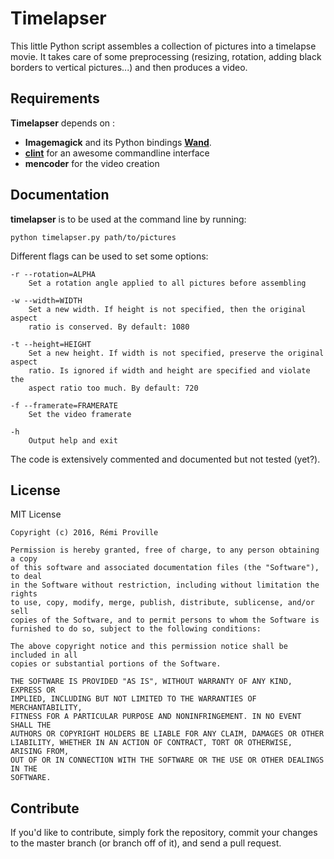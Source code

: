 # Timelapser

This little Python script assembles a collection of pictures into a timelapse 
movie. It takes care of some preprocessing (resizing, rotation, adding black 
borders to vertical pictures...) and then produces a video.

## Requirements

**Timelapser** depends on :
+ **Imagemagick** and its Python bindings 
[**Wand**](http://docs.wand-py.org/en/0.4.4/).
+ [**clint**](https://github.com/kennethreitz/clint) for an awesome 
commandline interface
+ **mencoder** for the video creation

## Documentation
**timelapser** is to be used at the command line by running:
```
python timelapser.py path/to/pictures
```
Different flags can be used to set some options:
```
-r --rotation=ALPHA
    Set a rotation angle applied to all pictures before assembling 
    
-w --width=WIDTH
    Set a new width. If height is not specified, then the original aspect 
    ratio is conserved. By default: 1080

-t --height=HEIGHT
    Set a new height. If width is not specified, preserve the original aspect 
    ratio. Is ignored if width and height are specified and violate the 
    aspect ratio too much. By default: 720

-f --framerate=FRAMERATE
    Set the video framerate

-h 
    Output help and exit

```
The code is extensively commented and documented but not tested (yet?).

## License

MIT License

    Copyright (c) 2016, Rémi Proville
    
    Permission is hereby granted, free of charge, to any person obtaining a copy
    of this software and associated documentation files (the "Software"), to deal
    in the Software without restriction, including without limitation the rights
    to use, copy, modify, merge, publish, distribute, sublicense, and/or sell
    copies of the Software, and to permit persons to whom the Software is
    furnished to do so, subject to the following conditions:
    
    The above copyright notice and this permission notice shall be included in all
    copies or substantial portions of the Software.
    
    THE SOFTWARE IS PROVIDED "AS IS", WITHOUT WARRANTY OF ANY KIND, EXPRESS OR
    IMPLIED, INCLUDING BUT NOT LIMITED TO THE WARRANTIES OF MERCHANTABILITY,
    FITNESS FOR A PARTICULAR PURPOSE AND NONINFRINGEMENT. IN NO EVENT SHALL THE
    AUTHORS OR COPYRIGHT HOLDERS BE LIABLE FOR ANY CLAIM, DAMAGES OR OTHER
    LIABILITY, WHETHER IN AN ACTION OF CONTRACT, TORT OR OTHERWISE, ARISING FROM,
    OUT OF OR IN CONNECTION WITH THE SOFTWARE OR THE USE OR OTHER DEALINGS IN THE
    SOFTWARE.

## Contribute

If you'd like to contribute, simply fork the repository, commit your changes
to the master branch (or branch off of it), and send a pull request.
